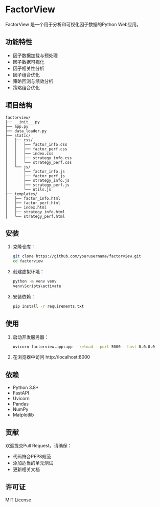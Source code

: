 # FactorView

FactorView 是一个用于分析和可视化因子数据的Python Web应用。

## 功能特性
- 因子数据加载与预处理
- 因子数据可视化
- 因子相关性分析
- 因子组合优化
- 策略回测与绩效分析
- 策略组合优化

## 项目结构
```
factorview/
├── __init__.py
├── app.py
├── data_loader.py
├── static/
│   ├── css/
│   │   ├── factor_info.css
│   │   ├── factor_perf.css
│   │   ├── index.css
│   │   ├── strategy_info.css
│   │   └── strategy_perf.css
│   └── js/
│       ├── factor_info.js
│       ├── factor_perf.js
│       ├── strategy_info.js
│       ├── strategy_perf.js
│       └── utils.js
├── templates/
│   ├── factor_info.html
│   ├── factor_perf.html
│   ├── index.html
│   ├── strategy_info.html
│   └── strategy_perf.html
```

## 安装

1. 克隆仓库：
   ```bash
   git clone https://github.com/yourusername/factorview.git
   cd factorview
   ```

2. 创建虚拟环境：
   ```bash
   python -m venv venv
   venv\Scripts\activate
   ```

3. 安装依赖：
   ```bash
   pip install -r requirements.txt
   ```

## 使用

1. 启动开发服务器：
   ```bash
   uvicorn factorview.app:app --reload --port 5000 --host 0.0.0.0
   ```

2. 在浏览器中访问 http://localhost:8000

## 依赖

- Python 3.8+
- FastAPI
- Uvicorn
- Pandas
- NumPy
- Matplotlib

## 贡献

欢迎提交Pull Request。请确保：
- 代码符合PEP8规范
- 添加适当的单元测试
- 更新相关文档

## 许可证

MIT License
